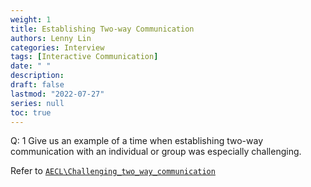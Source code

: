 ```yaml
---
weight: 1
title: Establishing Two-way Communication
authors: Lenny Lin
categories: Interview
tags: [Interactive Communication]
date: " "
description: 
draft: false
lastmod: "2022-07-27"
series: null
toc: true
---
```


Q: 1 Give us an example of a time when establishing two-way communication with an individual or group was especially challenging.


Refer to <a href = "https://zhichang.netlify.app/docs/02-working-situations/04-aecl/04_challenging_two_way_communication/" target="_blank" rel="noopener noreferrer">`AECL\Challenging_two_way_communication`</a>

